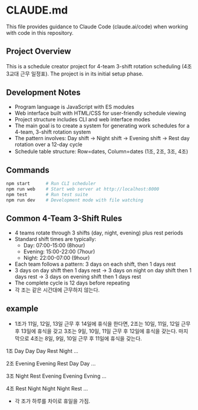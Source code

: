 # CLAUDE.md

This file provides guidance to Claude Code (claude.ai/code) when working with code in this repository.

## Project Overview

This is a schedule creator project for 4-team 3-shift rotation scheduling (4조 3교대 근무 일정표). The project is in its initial setup phase.

## Development Notes

- Program language is JavaScript with ES modules
- Web interface built with HTML/CSS for user-friendly schedule viewing
- Project structure includes CLI and web interface modes
- The main goal is to create a system for generating work schedules for a 4-team, 3-shift rotation system
- The pattern involves: Day shift → Night shift → Evening shift → Rest day rotation over a 12-day cycle
- Schedule table structure: Row=dates, Column=dates (1조, 2조, 3조, 4조)

## Commands

```bash
npm start      # Run CLI scheduler
npm run web    # Start web server at http://localhost:8000
npm test       # Run test suite
npm run dev    # Development mode with file watching
```

## Common 4-Team 3-Shift Rules

- 4 teams rotate through 3 shifts (day, night, evening) plus rest periods
- Standard shift times are typically:
  - Day: 07:00-15:00 (8hour)
  - Evening: 15:00-22:00 (7hour)
  - Night: 22:00-07:00 (9hour)
- Each team follows a pattern: 3 days on each shift, then 1 days rest
- 3 days on day shift then 1 days rest -> 3 days on night on day shift then 1 days rest -> 3 days on evening shift then 1 days rest
- The complete cycle is 12 days before repeating
- 각 조는 같은 시간대에 근무하지 않는다.

## example

- 1조가 11일, 12일, 13일 근무 후 14일에 휴식을 한다면, 2조는 10일, 11일, 12일 근무 후 13일에 휴식을 갖고 3조는 9일, 10일, 11일 근무 후 12일에 휴식을 갖는다. 마지막으로 4조는 8일, 9일, 10일 근무 후 11일에 휴식을 갖는다.

1조 Day Day Day Rest Night ...

2조 Evening Evening Rest Day Day ...

3조 Night Rest Evening Evening Evning ...

4조 Rest Night Night Night Rest ...

- 각 조가 하루를 차이로 휴일을 가짐.
